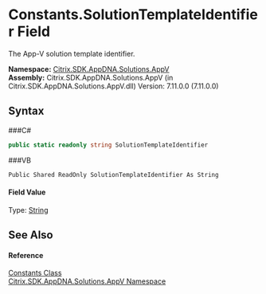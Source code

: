 # Constants.SolutionTemplateIdentifier Field
 

The App-V solution template identifier.

**Namespace:**&nbsp;<a href="N_Citrix_SDK_AppDNA_Solutions_AppV">Citrix.SDK.AppDNA.Solutions.AppV</a><br />**Assembly:**&nbsp;Citrix.SDK.AppDNA.Solutions.AppV (in Citrix.SDK.AppDNA.Solutions.AppV.dll) Version: 7.11.0.0 (7.11.0.0)

## Syntax

###C#
```csharp
public static readonly string SolutionTemplateIdentifier
```

###VB
```vbnet
Public Shared ReadOnly SolutionTemplateIdentifier As String
```


#### Field Value
Type: <a href="http://msdn2.microsoft.com/en-us/library/s1wwdcbf" target="_blank">String</a>

## See Also


#### Reference
<a href="T_Citrix_SDK_AppDNA_Solutions_AppV_Constants">Constants Class</a><br /><a href="N_Citrix_SDK_AppDNA_Solutions_AppV">Citrix.SDK.AppDNA.Solutions.AppV Namespace</a><br />